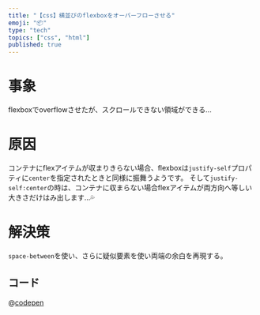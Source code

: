 ```yaml
---
title: "【css】横並びのflexboxをオーバーフローさせる"
emoji: "📦"
type: "tech"
topics: ["css", "html"]
published: true
---
```


# 事象
flexboxでoverflowさせたが、スクロールできない領域ができる...

# 原因
コンテナにflexアイテムが収まりきらない場合、flexboxは`justify-self`プロパティに`center`を指定されたときと同様に振舞うようです。
そして`justify-self:center`の時は、コンテナに収まらない場合flexアイテムが両方向へ等しい大きさだけはみ出します...💦

# 解決策
`space-between`を使い、さらに疑似要素を使い両端の余白を再現する。

## コード
@[codepen](https://codepen.io/kotaro-jp/pen/gOowXPv)

